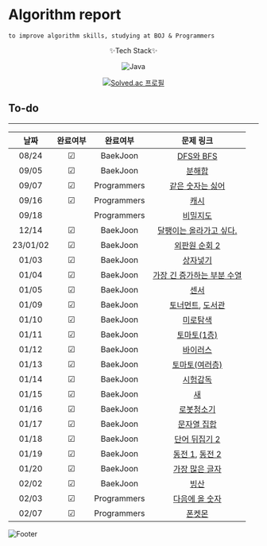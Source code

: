 # Algorithm report

    to improve algorithm skills, studying at BOJ & Programmers

<center>
✨Tech Stack✨

![Java](https://img.shields.io/badge/java-%23ED8B00.svg?style=for-the-badge&logo=java&logoColor=white)

[![Solved.ac
프로필](http://mazassumnida.wtf/api/v2/generate_badge?boj=abovenormal5023)](https://solved.ac/abovenormal5023)

</center>

## To-do

---

|   날짜   | 완료여부 |  완료여부   |                                            문제 링크                                             |
| :------: | :------: | :---------: | :----------------------------------------------------------------------------------------------: |
|  08/24   | &#9745;  |  BaekJoon   |                        [DFS와 BFS](https://www.acmicpc.net/problem/1260)                         |
|  09/05   | &#9745;  |  BaekJoon   |                          [분해합](https://www.acmicpc.net/problem/2231)                          |
|  09/07   | &#9745;  | Programmers |       [같은 숫자는 싫어](https://school.programmers.co.kr/learn/courses/30/lessons/12906)        |
|  09/16   | &#9745;  | Programmers |             [캐시](https://school.programmers.co.kr/learn/courses/30/lessons/17680)              |
|  09/18   |          | Programmers |           [비밀지도](https://school.programmers.co.kr/learn/courses/30/lessons/17681)            |
|  12/14   | &#9745;  |  BaekJoon   |                 [달팽이는 올라가고 싶다.](https://www.acmicpc.net/problem/2869)                  |
| 23/01/02 | &#9745;  |  BaekJoon   |                      [외판원 순회 2](https://www.acmicpc.net/problem/10971)                      |
|  01/03   | &#9745;  |  BaekJoon   |                         [상자넣기](https://www.acmicpc.net/problem/1965)                         |
|  01/04   | &#9745;  |  BaekJoon   |               [가장 긴 증가하는 부분 수열](https://www.acmicpc.net/problem/11053)                |
|  01/05   | &#9745;  |  BaekJoon   |                           [센서](https://www.acmicpc.net/problem/2212)                           |
|  01/09   | &#9745;  |  BaekJoon   | [토너먼트](https://www.acmicpc.net/problem/1057), [도서관](https://www.acmicpc.net/problem/1461) |
|  01/10   | &#9745;  |  BaekJoon   |                         [미로탐색](https://www.acmicpc.net/problem/2178)                         |
|  01/11   | &#9745;  |  BaekJoon   |                       [토마토(1층)](https://www.acmicpc.net/problem/7576)                        |
|  01/12   | &#9745;  |  BaekJoon   |                         [바이러스](https://www.acmicpc.net/problem/2606)                         |
|  01/13   | &#9745;  |  BaekJoon   |                      [토마토(여러층)](https://www.acmicpc.net/problem/7569)                      |
|  01/14   | &#9745;  |  BaekJoon   |                        [시험감독](https://www.acmicpc.net/problem/13458)                         |
|  01/15   | &#9745;  |  BaekJoon   |                            [새](https://www.acmicpc.net/problem/1568)                            |
|  01/16   | &#9745;  |  BaekJoon   |                       [로봇청소기](https://www.acmicpc.net/problem/14503)                        |
|  01/17   | &#9745;  |  BaekJoon   |                       [문자열 집합](https://www.acmicpc.net/problem/14425)                       |
|  01/18   | &#9745;  |  BaekJoon   |                      [단어 뒤집기 2](https://www.acmicpc.net/problem/17413)                      |
|  01/19   | &#9745;  |  BaekJoon   |  [동전 1](https://www.acmicpc.net/problem/2293), [동전 2](https://www.acmicpc.net/problem/2294)  |
|  01/20   | &#9745;  |  BaekJoon   |                      [가장 많은 글자](https://www.acmicpc.net/problem/1371)                      |
|  02/02   | &#9745;  |  BaekJoon   |                           [빙산](https://www.acmicpc.net/problem/2573)                           |
|  02/03   | &#9745;  | Programmers |        [다음에 올 숫자](https://school.programmers.co.kr/learn/courses/30/lessons/120924)        |
|  02/07   | &#9745;  | Programmers |             [폰켓몬](https://school.programmers.co.kr/learn/courses/30/lessons/1845)             |

<!--   |          |                            &#9745;                        | | []() | -->

[//]: # "☐ 체크 x "
[//]: # "☑ 체크 o"

![Footer](https://capsule-render.vercel.app/api?type=waving&color=auto&height=200&section=footer)
